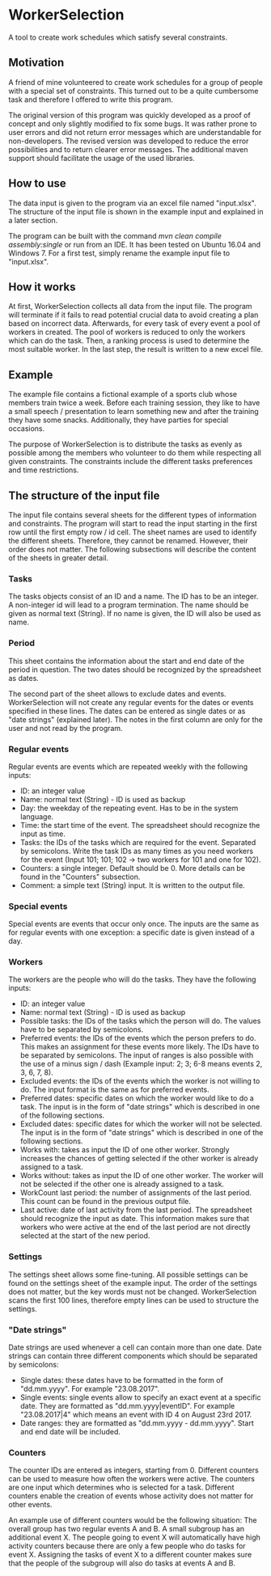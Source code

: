# WorkerSelection #

A tool to create work schedules which satisfy several constraints.

 
## Motivation ##
A friend of mine volunteered to create work schedules for a group of 
people with a special set of constraints. This turned out to be a 
quite cumbersome task and therefore I offered to write this program. 

The original version of this program was quickly developed as a 
proof of concept and only slightly modified to fix some bugs. It 
was rather prone to user errors and did not return error messages
which are understandable for non-developers. The revised version was 
developed to reduce the error possibilities and to return clearer 
error messages. The additional maven support should facilitate the 
usage of the used libraries. 

## How to use ##

The data input is given to the program via an excel file named 
"input.xlsx". The structure of the input file is shown in the example 
input and explained in a later section.

The program can be built with the command 
*mvn clean compile assembly:single* or run from an IDE. It has been 
tested on Ubuntu 16.04 and Windows 7. For a first test, simply 
rename the example input file to "input.xlsx".

## How it works ##
At first, WorkerSelection collects all data from the input file. The 
program will terminate if it fails to read potential crucial data to
avoid creating a plan based on incorrect data. Afterwards, for every
task of every event a pool of workers in created. The pool of workers 
is reduced to only the workers which can do the task. Then, a ranking 
process is used to determine the most suitable worker. In the last 
step, the result is written to a new excel file.    

## Example ##

The example file contains a fictional example of a sports club 
whose members train twice a week. Before each training session, they
like to have a small speech / presentation to learn something new and
after the training they have some snacks. Additionally, they have 
parties for special occasions. 

The purpose of WorkerSelection is to distribute the tasks as evenly 
as possible among the members who volunteer to do them while 
respecting all given constraints. The constraints include the 
different tasks preferences and time restrictions.

## The structure of the input file ##

The input file contains several sheets for the different types of 
information and constraints. The program will start to read the input 
starting in the first row until the first empty row / id cell. The 
sheet names are used to identify the different sheets. Therefore, they
cannot be renamed. However, their order does not matter. The following 
subsections will describe the content of the sheets in greater 
detail.

### Tasks ###
 
The tasks objects consist of an ID and a name. The ID has to be an
integer. A non-integer id will lead to a program termination. The 
name should be given as normal text (String). If no name is given, 
the ID will also be used as name.

### Period ###

This sheet contains the information about the start and end date of the
period in question. The two dates should be recognized by the 
spreadsheet as dates.

The second part of the sheet allows to exclude dates and events. 
WorkerSelection will not create any regular events for the dates or 
events specified in these lines. The dates can be entered as single 
dates or as "date strings" (explained later). The notes in the first
column are only for the user and not read by the program. 

### Regular events ###

Regular events are events which are repeated weekly with the following
inputs:
* ID: an integer value
* Name: normal text (String) - ID is used as backup
* Day: the weekday of the repeating event. Has to be in the system 
language.
* Time: the start time of the event. The spreadsheet should recognize
the input as time.
* Tasks: the IDs of the tasks which are required for the event. 
Separated by semicolons. Write the task IDs as many times as you need 
workers for the event (Input 101; 101; 102 -> two workers for 101 and 
one for 102).
* Counters: a single integer. Default should be 0. More details can
be found in the "Counters" subsection.
* Comment: a simple text (String) input. It is written to the output 
file.

### Special events ###

Special events are events that occur only once. The inputs are the 
same as for regular events with one exception: a specific date is given 
instead of a day.


### Workers ###
The workers are the people who will do the tasks. They have the 
following inputs:

* ID: an integer value
* Name: normal text (String) - ID is used as backup
* Possible tasks: the IDs of the tasks which the person will do. The
values have to be separated by semicolons.
* Preferred events: the IDs of the events which the person prefers to
do. This makes an assignment for these events more likely. The IDs 
have to be separated by semicolons. The input of ranges is also 
possible with the use of a minus sign / dash (Example input: 2; 3; 
6-8 means events 2, 3, 6, 7, 8).
* Excluded events: the IDs of the events which the worker is not 
willing to do. The input format is the same as for preferred events.
* Preferred dates: specific dates on which the worker would like to 
do a task. The input is in the form of "date strings" which is 
described in one of the following sections.
* Excluded dates: specific dates for which the worker will not be 
selected. The input is in the form of "date strings" which is 
described in one of the following sections.
* Works with: takes as input the ID of one other worker. Strongly 
increases the chances of getting selected if the other worker is 
already assigned to a task.
* Works without: takes as input the ID of one other worker. The 
worker will not be selected if the other one is already assigned to
a task.
* WorkCount last period: the number of assignments of the last period.
This count can be found in the previous output file.
* Last active: date of last activity from the last period. The 
spreadsheet should recognize the input as date. This information 
makes sure that workers who were active at the end of the last period
are not directly selected at the start of the new period.

### Settings ###
The settings sheet allows some fine-tuning. All possible settings 
can be found on the settings sheet of the example input. 
The order of the settings does not matter, but the key
words must not be changed. WorkerSelection scans the first 100 
lines, therefore empty lines can be used to structure the settings.


### "Date strings" ###
Date strings are used whenever a cell can contain more than one date. 
Date strings can contain three different components which should be
separated by semicolons:
* Single dates: these dates have to be formatted in the form of 
"dd.mm.yyyy". For example "23.08.2017".
* Single events: single events allow to specify an exact event at a 
specific date. They are formatted as "dd.mm.yyyy|eventID". For 
example "23.08.2017|4" which means an event with ID 4 on August 23rd 2017.
* Date ranges: they are formatted as "dd.mm.yyyy - dd.mm.yyyy". Start 
and end date will be included.


### Counters ###
The counter IDs are entered as integers, starting from 0. 
Different counters can be used to measure how often the 
workers were active. The counters are one input which determines who 
is selected for a task. Different counters enable the creation of 
events whose activity does not matter for other events. 

An example use of different counters would be the following situation:
The overall group has two regular events A and B. A small subgroup 
has an additional event X. The people going to event X will 
automatically have high activity counters because there are only a 
few people who do tasks for event X. Assigning the tasks of event X
to a different counter makes sure that the people of the subgroup will
also do tasks at events A and B.




